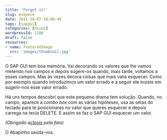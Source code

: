 ```yaml
---
title: 'Forget it!'
slug: esquece
date: 2011-10-07 10:00:49
tags: [sapgui]
categories: [dicas]
wordpressId: 1106
draft: false
resources:
- name: featuredImage
  src: 'images/thumbnail.jpg'
---
```

O SAP GUI tem boa memória. Vai decorando os valores que lhe vamos metendo nos campos e depois sugere-os quando, mais tarde, voltamos a esses campos. Mas às vezes decora coisas que mais valia esquecer. Como por exemplo quando introduzimos um valor errado e a seguir ele insiste em sugerir-nos esse valor errado.

Há uns tempos descobri que este pequeno drama tem solução. Quando, no campo, aparece a _combo box_ com as várias hipóteses, usa as setas do teclado para te posicionares no valor que queres esquecer e depois carrega na tecla DELETE. E assim se faz o SAP GUI esquecer um valor.

_(Obrigado a[cloois][1] pela foto)_

O Abapinho saúda-vos.

   [1]: https://www.flickr.com/photos/cloois/86999278/
